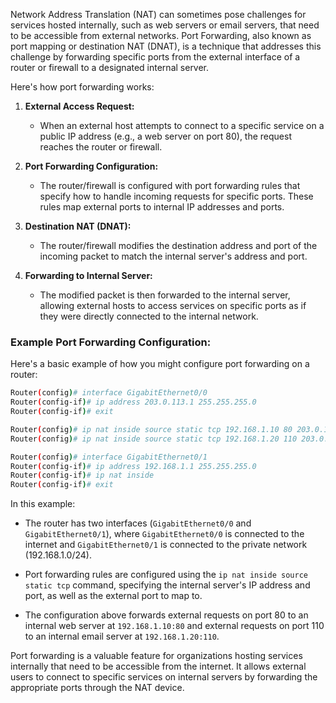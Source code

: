 Network Address Translation (NAT) can sometimes pose challenges for services hosted internally, such as web servers or email servers, that need to be accessible from external networks. Port Forwarding, also known as port mapping or destination NAT (DNAT), is a technique that addresses this challenge by forwarding specific ports from the external interface of a router or firewall to a designated internal server.

Here's how port forwarding works:

1. **External Access Request:**
   - When an external host attempts to connect to a specific service on a public IP address (e.g., a web server on port 80), the request reaches the router or firewall.

2. **Port Forwarding Configuration:**
   - The router/firewall is configured with port forwarding rules that specify how to handle incoming requests for specific ports. These rules map external ports to internal IP addresses and ports.

3. **Destination NAT (DNAT):**
   - The router/firewall modifies the destination address and port of the incoming packet to match the internal server's address and port.

4. **Forwarding to Internal Server:**
   - The modified packet is then forwarded to the internal server, allowing external hosts to access services on specific ports as if they were directly connected to the internal network.

### Example Port Forwarding Configuration:

Here's a basic example of how you might configure port forwarding on a router:

```bash
Router(config)# interface GigabitEthernet0/0
Router(config-if)# ip address 203.0.113.1 255.255.255.0
Router(config-if)# exit

Router(config)# ip nat inside source static tcp 192.168.1.10 80 203.0.113.1 80
Router(config)# ip nat inside source static tcp 192.168.1.20 110 203.0.113.1 110

Router(config)# interface GigabitEthernet0/1
Router(config-if)# ip address 192.168.1.1 255.255.255.0
Router(config-if)# ip nat inside
Router(config-if)# exit
```

In this example:

- The router has two interfaces (`GigabitEthernet0/0` and `GigabitEthernet0/1`), where `GigabitEthernet0/0` is connected to the internet and `GigabitEthernet0/1` is connected to the private network (192.168.1.0/24).

- Port forwarding rules are configured using the `ip nat inside source static tcp` command, specifying the internal server's IP address and port, as well as the external port to map to.

- The configuration above forwards external requests on port 80 to an internal web server at `192.168.1.10:80` and external requests on port 110 to an internal email server at `192.168.1.20:110`.

Port forwarding is a valuable feature for organizations hosting services internally that need to be accessible from the internet. It allows external users to connect to specific services on internal servers by forwarding the appropriate ports through the NAT device.
